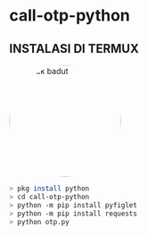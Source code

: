 # call-otp-python

## INSTALASI DI TERMUX

<img style="border-top-left-radius: 50% 50%;border-top-right-radius: 50% 50%;border-bottom-right-radius: 50% 50%;border-bottom-left-radius: 50% 50%;" src="https://cdn.idntimes.com/content-images/community/2021/08/8-abb0d11d727639ccded100cff036c9eb-7762f39cdfc52d3736c35b208fe93cb5.jpg" alt="patrick badut" width="200" height="200"></img>

```bash
> pkg install python
> cd call-otp-python
> python -m pip install pyfiglet
> python -m pip install requests
> python otp.py
```
